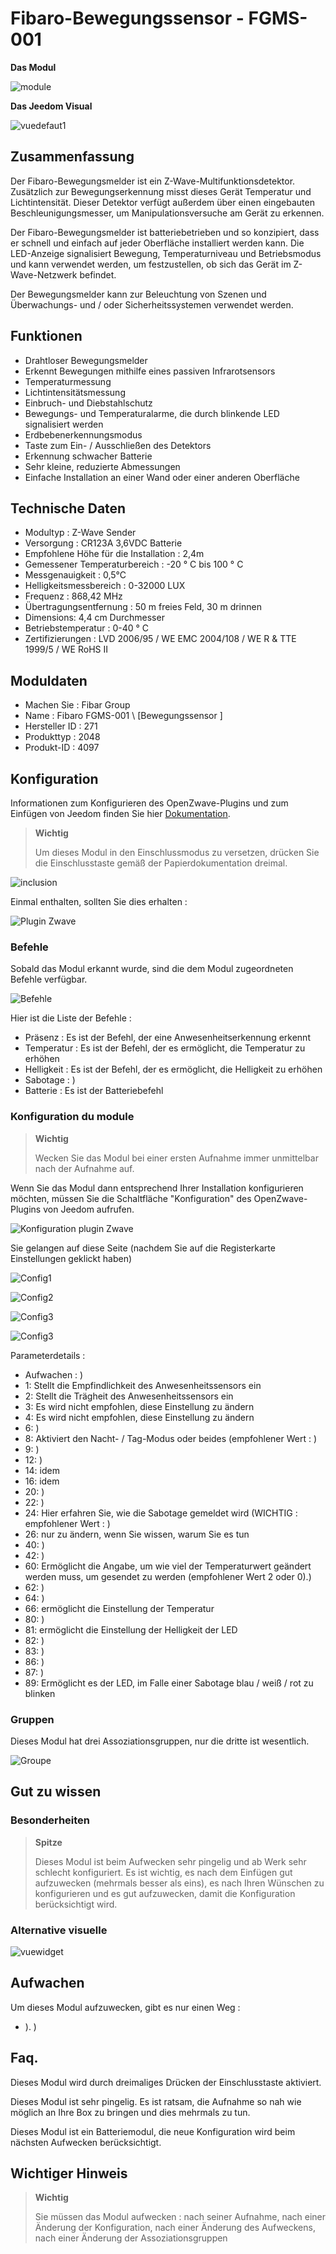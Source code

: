 # Fibaro-Bewegungssensor - FGMS-001

**Das Modul**

![module](images/fibaro.fgms001/module.jpg)

**Das Jeedom Visual**

![vuedefaut1](images/fibaro.fgms001/vuedefaut1.jpg)

## Zusammenfassung

Der Fibaro-Bewegungsmelder ist ein Z-Wave-Multifunktionsdetektor. Zusätzlich zur Bewegungserkennung misst dieses Gerät Temperatur und Lichtintensität. Dieser Detektor verfügt außerdem über einen eingebauten Beschleunigungsmesser, um Manipulationsversuche am Gerät zu erkennen.

Der Fibaro-Bewegungsmelder ist batteriebetrieben und so konzipiert, dass er schnell und einfach auf jeder Oberfläche installiert werden kann. Die LED-Anzeige signalisiert Bewegung, Temperaturniveau und Betriebsmodus und kann verwendet werden, um festzustellen, ob sich das Gerät im Z-Wave-Netzwerk befindet.

Der Bewegungsmelder kann zur Beleuchtung von Szenen und Überwachungs- und / oder Sicherheitssystemen verwendet werden.

## Funktionen

-   Drahtloser Bewegungsmelder
-   Erkennt Bewegungen mithilfe eines passiven Infrarotsensors
-   Temperaturmessung
-   Lichtintensitätsmessung
-   Einbruch- und Diebstahlschutz
-   Bewegungs- und Temperaturalarme, die durch blinkende LED signalisiert werden
-   Erdbebenerkennungsmodus
-   Taste zum Ein- / Ausschließen des Detektors
-   Erkennung schwacher Batterie
-   Sehr kleine, reduzierte Abmessungen
-   Einfache Installation an einer Wand oder einer anderen Oberfläche

## Technische Daten

-   Modultyp : Z-Wave Sender
-   Versorgung : CR123A 3,6VDC Batterie
-   Empfohlene Höhe für die Installation : 2,4m
-   Gemessener Temperaturbereich : -20 ° C bis 100 ° C
-   Messgenauigkeit : 0,5°C
-   Helligkeitsmessbereich : 0-32000 LUX
-   Frequenz : 868,42 MHz
-   Übertragungsentfernung : 50 m freies Feld, 30 m drinnen
-   Dimensions: 4,4 cm Durchmesser
-   Betriebstemperatur : 0-40 ° C
-   Zertifizierungen : LVD 2006/95 / WE EMC 2004/108 / WE R & TTE 1999/5 / WE RoHS II

## Moduldaten

-   Machen Sie : Fibar Group
-   Name : Fibaro FGMS-001 \ [Bewegungssensor \]
-   Hersteller ID : 271
-   Produkttyp : 2048
-   Produkt-ID : 4097

## Konfiguration

Informationen zum Konfigurieren des OpenZwave-Plugins und zum Einfügen von Jeedom finden Sie hier [Dokumentation](https://doc.jeedom.com/de_DE/plugins/automation%20protocol/openzwave/).

> **Wichtig**
>
> Um dieses Modul in den Einschlussmodus zu versetzen, drücken Sie die Einschlusstaste gemäß der Papierdokumentation dreimal.

![inclusion](images/fibaro.fgms001/inclusion.jpg)

Einmal enthalten, sollten Sie dies erhalten :

![Plugin Zwave](images/fibaro.fgms001/information.jpg)

### Befehle

Sobald das Modul erkannt wurde, sind die dem Modul zugeordneten Befehle verfügbar.

![Befehle](images/fibaro.fgms001/commandes.jpg)

Hier ist die Liste der Befehle :

-   Präsenz : Es ist der Befehl, der eine Anwesenheitserkennung erkennt
-   Temperatur : Es ist der Befehl, der es ermöglicht, die Temperatur zu erhöhen
-   Helligkeit : Es ist der Befehl, der es ermöglicht, die Helligkeit zu erhöhen
-   Sabotage : )
-   Batterie : Es ist der Batteriebefehl

### Konfiguration du module

> **Wichtig**
>
> Wecken Sie das Modul bei einer ersten Aufnahme immer unmittelbar nach der Aufnahme auf.

Wenn Sie das Modul dann entsprechend Ihrer Installation konfigurieren möchten, müssen Sie die Schaltfläche "Konfiguration" des OpenZwave-Plugins von Jeedom aufrufen.

![Konfiguration plugin Zwave](images/plugin/bouton_configuration.jpg)

Sie gelangen auf diese Seite (nachdem Sie auf die Registerkarte Einstellungen geklickt haben)

![Config1](images/fibaro.fgms001/config1.jpg)

![Config2](images/fibaro.fgms001/config2.jpg)

![Config3](images/fibaro.fgms001/config3.jpg)

![Config3](images/fibaro.fgms001/config4.jpg)

Parameterdetails :

-   Aufwachen : )
-   1: Stellt die Empfindlichkeit des Anwesenheitssensors ein
-   2: Stellt die Trägheit des Anwesenheitssensors ein
-   3: Es wird nicht empfohlen, diese Einstellung zu ändern
-   4: Es wird nicht empfohlen, diese Einstellung zu ändern
-   6: )
-   8: Aktiviert den Nacht- / Tag-Modus oder beides (empfohlener Wert : )
-   9: )
-   12: )
-   14: idem
-   16: idem
-   20: )
-   22: )
-   24: Hier erfahren Sie, wie die Sabotage gemeldet wird (WICHTIG : empfohlener Wert :  )
-   26: nur zu ändern, wenn Sie wissen, warum Sie es tun
-   40: )
-   42: )
-   60: Ermöglicht die Angabe, um wie viel der Temperaturwert geändert werden muss, um gesendet zu werden (empfohlener Wert 2 oder 0).)
-   62: )
-   64: )
-   66: ermöglicht die Einstellung der Temperatur
-   80: )
-   81: ermöglicht die Einstellung der Helligkeit der LED
-   82: )
-   83: )
-   86: )
-   87: )
-   89: Ermöglicht es der LED, im Falle einer Sabotage blau / weiß / rot zu blinken

### Gruppen

Dieses Modul hat drei Assoziationsgruppen, nur die dritte ist wesentlich.

![Groupe](images/fibaro.fgms001/groupe.jpg)

## Gut zu wissen

### Besonderheiten

> **Spitze**
>
> Dieses Modul ist beim Aufwecken sehr pingelig und ab Werk sehr schlecht konfiguriert. Es ist wichtig, es nach dem Einfügen gut aufzuwecken (mehrmals besser als eins), es nach Ihren Wünschen zu konfigurieren und es gut aufzuwecken, damit die Konfiguration berücksichtigt wird.

### Alternative visuelle

![vuewidget](images/fibaro.fgms001/vuewidget.jpg)

## Aufwachen

Um dieses Modul aufzuwecken, gibt es nur einen Weg :

-   ). )

## Faq.

Dieses Modul wird durch dreimaliges Drücken der Einschlusstaste aktiviert.

Dieses Modul ist sehr pingelig. Es ist ratsam, die Aufnahme so nah wie möglich an Ihre Box zu bringen und dies mehrmals zu tun.

Dieses Modul ist ein Batteriemodul, die neue Konfiguration wird beim nächsten Aufwecken berücksichtigt.

## Wichtiger Hinweis

> **Wichtig**
>
> Sie müssen das Modul aufwecken : nach seiner Aufnahme, nach einer Änderung der Konfiguration, nach einer Änderung des Aufweckens, nach einer Änderung der Assoziationsgruppen
